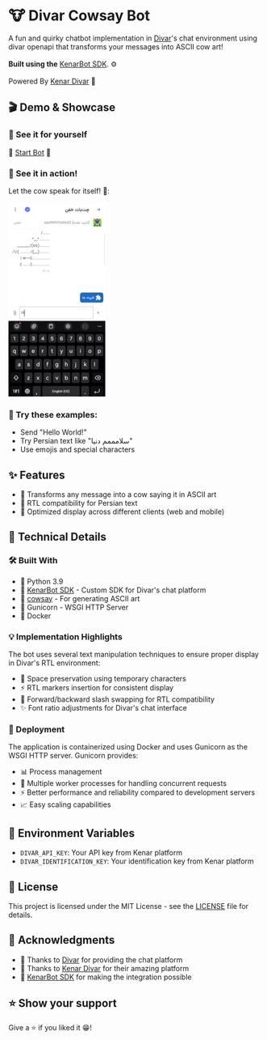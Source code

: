 # 🐮 Divar Cowsay Bot 

A fun and quirky chatbot implementation in [Divar](https://divar.ir)'s chat environment
using divar openapi that transforms your messages into ASCII cow art!
<br><br>
**Built using the** [KenarBot SDK](https://github.com/Mobin-Pourabedini/KenarBot). ⚙️
<br><br>
Powered By [Kenar Divar](https://divar.ir/kenar) 🚀
## 🎬 Demo & Showcase

### 👀 See it for yourself
🤖 [Start Bot](https://divar.ir/chat/addon_tin-glimmer-sage) 🤖

### 🎯 See it in action!
Let the cow speak for itself! 🐄:

![Demo](assets/demo.gif)

### 🌟 Try these examples:
- Send "Hello World!" 
- Try Persian text like "سلامممم دنیا"
- Use emojis and special characters

## ✨ Features

- 🎨 Transforms any message into a cow saying it in ASCII art
- 📝 RTL compatibility for Persian text
- 📱 Optimized display across different clients (web and mobile)

## 🔧 Technical Details

### 🛠️ Built With

- 🐍 Python 3.9
- 🤖 [KenarBot SDK](https://github.com/Mobin-Pourabedini/KenarBot) - Custom SDK for Divar's chat platform
- 🎨 [cowsay](https://pypi.org/project/cowsay/) - For generating ASCII art
- 🚀 Gunicorn - WSGI HTTP Server
- 🐳 Docker

### 💡 Implementation Highlights

The bot uses several text manipulation techniques to ensure proper display in Divar's RTL environment:

- 📝 Space preservation using temporary characters
- ⚡ RTL markers insertion for consistent display
- 🔄 Forward/backward slash swapping for RTL compatibility
- ✨ Font ratio adjustments for Divar's chat interface

### 🚀 Deployment

The application is containerized using Docker and uses Gunicorn as the WSGI HTTP server. Gunicorn provides:

- 📊 Process management
- 🔄 Multiple worker processes for handling concurrent requests
- ⚡ Better performance and reliability compared to development servers
- 📈 Easy scaling capabilities

## 🔐 Environment Variables

- `DIVAR_API_KEY`: Your API key from Kenar platform
- `DIVAR_IDENTIFICATION_KEY`: Your identification key from Kenar platform

## 📄 License

This project is licensed under the MIT License - see the [LICENSE](LICENSE) file for details.

## 🙏 Acknowledgments

- 🚀 Thanks to [Divar](https://divar.ir) for providing the chat platform
- 🧩 Thanks to [Kenar Divar](https://divar.ir/kenar) for their amazing platform
- 🤖 [KenarBot SDK](https://github.com/Mobin-Pourabedini/KenarBot) for making the integration possible

## ⭐ Show your support

Give a ⭐️ if you liked it 😁!